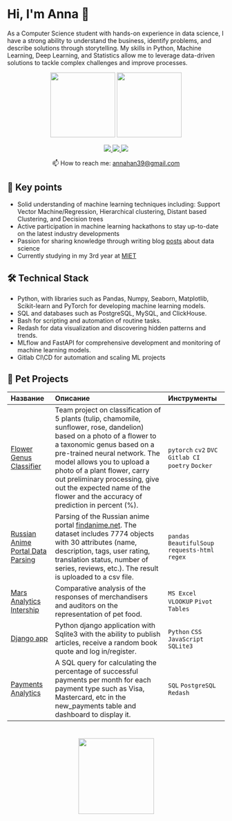 # Hi, I'm Anna 👋
As a Computer Science student with hands-on experience in data science, I have a strong ability to understand the business, identify problems, and describe solutions through storytelling. My skills in Python, Machine Learning, Deep Learning, and Statistics allow me to leverage data-driven solutions to tackle complex challenges and improve processes.

<p align='center'>
   <a href="https://github-readme-stats-11j6.vercel.app/api?username=ankhanhi&show_icons=true&count_private=true"><img
           height=150
           src="https://github-readme-stats-11j6.vercel.app/api?username=ankhanhi&show_icons=true&count_private=true"/></a>
   <a href="https://github-readme-stats-11j6"><img
           height=150
           src="https://github-readme-stats-11j6.vercel.app/api/top-langs/?username=ankhanhi&layout=compact"/></a>
</p>

<p align='center'>
   <a href="https://www.linkedin.com/in/ankhanhi/">
       <img src="https://img.shields.io/badge/linkedin-%230077B5.svg?&style=for-the-badge&logo=linkedin&logoColor=white"/>
   </a>
   <a href="https://t.me/ankhanhi">
       <img src="https://img.shields.io/badge/Telegram-2CA5E0?style=for-the-badge&logo=telegram&logoColor=white"/>
   </a>
   <a href="https://wtsp.cc/79991217735">
       <img src="https://img.shields.io/badge/WhatsApp-009560?style=for-the-badge&logo=whatsapp&logoColor=white"/>
   </a>
<p align='center'>
   📫 How to reach me: <a href='mailto:annahan39@gmail.com'>annahan39@gmail.com</a>
</p>


## 🔑 Key points
*   Solid understanding of machine learning techniques including: Support Vector Machine/Regression, Hierarchical clustering, Distant based Clustering, and Decision trees
*   Active participation in machine learning hackathons to stay up-to-date on the latest industry developments
*   Passion for sharing knowledge through writing blog [posts](https://habr.com/ru/users/Kyvakh/) about data science
*   Сurrently studying in my 3rd year at [MIET](https://www.miet.ru/) 

## 🛠 Technical Stack
* Python, with libraries such as Pandas, Numpy, Seaborn, Matplotlib, Scikit-learn and PyTorch for developing machine learning models.
* SQL and databases such as PostgreSQL, MySQL, and ClickHouse.
* Bash for scripting and automation of routine tasks.
* Redash for data visualization and discovering hidden patterns and trends.
* MLflow and FastAPI for comprehensive development and monitoring of machine learning models.
* Gitlab CI\CD for automation and scaling ML projects

## 🍜 Pet Projects
| Название | Описание | Инструменты | 
| :---------------------- | :---------------------- | :---------------------- |
| [Flower Genus Classifier](https://gitlab.com/AlexeyKulikov_ololo/mlops_flowers) | Team project on classification of 5 plants (tulip, chamomile, sunflower, rose, dandelion) based on a photo of a flower to a taxonomic genus based on a pre-trained neural network. The model allows you to upload a photo of a plant flower, carry out preliminary processing, give out the expected name of the flower and the accuracy of prediction in percent (%). | `pytorch` `cv2` `DVC` `Gitlab CI` `poetry` `Docker` |
| [Russian Anime Portal Data Parsing](https://github.com/ankhanhi/russian-anime-dataset) | Parsing of the Russian anime portal [findanime.net](https://findanime.net). The dataset includes 7774 objects with 30 attributes (name, description, tags, user rating, translation status, number of series, reviews, etc.). The result is uploaded to a csv file. | `pandas` `BeautifulSoup` `requests-html` `regex` |
| [Mars Analytics Intership](https://github.com/ankhanhi/mars-analytics-intership) | Comparative analysis of the responses of merchandisers and auditors on the representation of pet food. | `MS Excel` `VLOOKUP` `Pivot Tables`|
| [Django app](https://github.com/ankhanhi/django-docker-website) | Python django application with Sqlite3 with the ability to publish articles, receive a random book quote and log in/register. | `Python` `CSS` `JavaScript` `SQLite3`|
| [Payments Analytics](https://github.com/ankhanhi/payments-analytics) | A SQL query for calculating the percentage of successful payments per month for each payment type such as Visa, Mastercard, etc in the new_payments table and dashboard to display it. | `SQL` `PostgreSQL` `Redash` |

<div align="center" style="margin: 40px 0">
   <a href="https://github.com/ankhanhi/github-profile-views-counter">
       <img width="175px" src="https://komarev.com/ghpvc/?username=ankhanhi&color=DE002D">
   </a>
</div>
